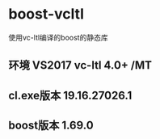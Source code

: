 # boost-vcltl
使用vc-ltl编译的boost的静态库 
## 环境 VS2017 vc-ltl 4.0+ /MT
## cl.exe版本  19.16.27026.1
## boost版本 1.69.0

